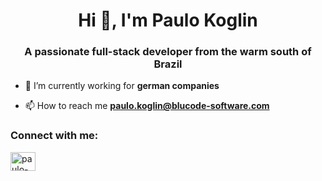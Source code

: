 <h1 align="center">Hi 👋, I'm Paulo Koglin</h1>
<h3 align="center">A passionate full-stack developer from the warm south of Brazil</h3>

- 🔭 I’m currently working for **german companies**

- 📫 How to reach me **paulo.koglin@blucode-software.com**

<h3 align="left">Connect with me:</h3>
<p align="left">
<a href="https://linkedin.com/in/paulo-arnoldo-koglin-junior-49aa5a49" target="blank"><img align="center" src="https://raw.githubusercontent.com/rahuldkjain/github-profile-readme-generator/master/src/images/icons/Social/linked-in-alt.svg" alt="paulo-arnoldo-koglin-junior-49aa5a49" height="30" width="40" /></a>
</p>
